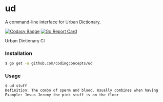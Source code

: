 # ud
A command-line interface for Urban Dictionary.

[![Codacy Badge](https://api.codacy.com/project/badge/Grade/128ddc50082c46c8975537e0b61886e2)](https://www.codacy.com/app/codingconcepts/ud?utm_source=github.com&utm_medium=referral&utm_content=codingconcepts/ud&utm_campaign=badger)
[![Go Report Card](https://goreportcard.com/badge/github.com/codingconcepts/ud)](https://goreportcard.com/report/github.com/codingconcepts/ud)

Urban Dictionary CI

### Installation

``` bash
$ go get -u github.com/codingconcepts/ud
```

### Usage

``` bash
$ ud stuff
Definition: The combo of sperm and blood. Usually combines when having sex and your girlfreind has her period
Example: Jesus Jeremy the pink stuff is on the floor

